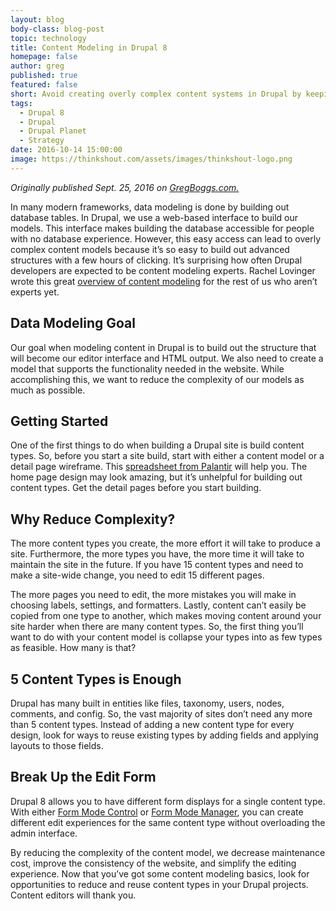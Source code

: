 ```yaml
---
layout: blog
body-class: blog-post
topic: technology
title: Content Modeling in Drupal 8
homepage: false
author: greg  
published: true
featured: false
short: Avoid creating overly complex content systems in Drupal by keeping these few things in mind.
tags:
  - Drupal 8
  - Drupal
  - Drupal Planet
  - Strategy
date: 2016-10-14 15:00:00
image: https://thinkshout.com/assets/images/thinkshout-logo.png
---
```


*Originally published Sept. 25, 2016 on [GregBoggs.com.](http://www.gregboggs.com/drupal-8-content-modeling/)*

In many modern frameworks, data modeling is done by building out database tables. In Drupal, we use a web-based interface to build our models. This interface makes building the database accessible for people with no database experience. However, this easy access can lead to overly complex content models because it’s so easy to build out advanced structures with a few hours of clicking. It’s surprising how often Drupal developers are expected to be content modeling experts. Rachel Lovinger wrote this great [overview of content modeling](http://alistapart.com/article/content-modelling-a-master-skill) for the rest of us who aren’t experts yet.

## Data Modeling Goal
Our goal when modeling content in Drupal is to build out the structure that will become our editor interface and HTML output. We also need to create a model that supports the functionality needed in the website. While accomplishing this, we want to reduce the complexity of our models as much as possible.

## Getting Started
One of the first things to do when building a Drupal site is build content types. So, before you start a site build, start with either a content model or a detail page wireframe. This [spreadsheet from Palantir](https://docs.google.com/spreadsheets/d/15htLLWLguhwiuTLg_nndQNpgWVdUMy6UaR_d1q-v6iw/edit#gid=0) will help you. The home page design may look amazing, but it’s unhelpful for building out content types. Get the detail pages before you start building.

## Why Reduce Complexity?
The more content types you create, the more effort it will take to produce a site. Furthermore, the more types you have, the more time it will take to maintain the site in the future. If you have 15 content types and need to make a site-wide change, you need to edit 15 different pages.

The more pages you need to edit, the more mistakes you will make in choosing labels, settings, and formatters. Lastly, content can’t easily be copied from one type to another, which makes moving content around your site harder when there are many content types. So, the first thing you’ll want to do with your content model is collapse your types into as few types as feasible. How many is that?

## 5 Content Types is Enough
Drupal has many built in entities like files, taxonomy, users, nodes, comments, and config. So, the vast majority of sites don’t need any more than 5 content types. Instead of adding a new content type for every design, look for ways to reuse existing types by adding fields and applying layouts to those fields.

## Break Up the Edit Form
Drupal 8 allows you to have different form displays for a single content type. With either [Form Mode Control](https://www.drupal.org/project/form_mode_control) or [Form Mode Manager](https://www.drupal.org/project/form_mode_manager), you can create different edit experiences for the same content type without overloading the admin interface.

By reducing the complexity of the content model, we decrease maintenance cost, improve the consistency of the website, and simplify the editing experience. Now that you’ve got some content modeling basics, look for opportunities to reduce and reuse content types in your Drupal projects. Content editors will thank you.
